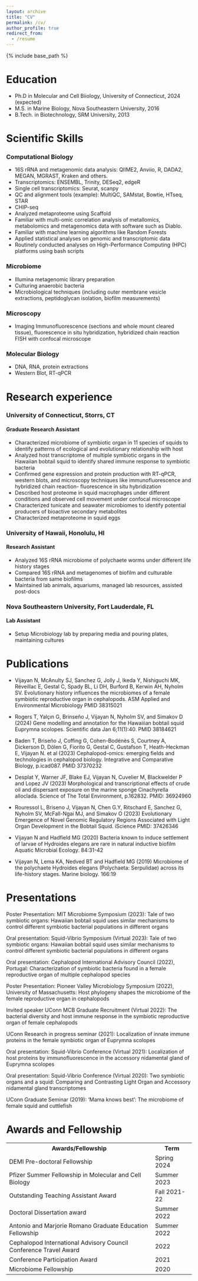 ```yaml
---
layout: archive
title: "CV"
permalink: /cv/
author_profile: true
redirect_from:
  - /resume
---
```


{% include base_path %}

Education
======
* Ph.D in Molecular and Cell Biiology, University of Connecticut, 2024 (expected)
* M.S. in Marine Biology, Nova Southeastern University, 2016
* B.Tech. in Biotechnology, SRM University, 2013

Scientific Skills
======
### Computational Biology ###
* 16S rRNA and metagenomic data analysis: QIIME2, Anviio, R, DADA2, MEGAN, MGRAST, Kraken and others.
* Transcriptomics: ENSEMBL, Trinity, DESeq2, edgeR
* Single cell transcriptomics: Seurat, scanpy 
* QC and alignment tools (example): MultiQC, SAMstat, Bowtie, HTseq, STAR
* CHIP-seq
* Analyzed metaproteome using Scaffold 
* Familiar with multi-omic correlation analysis of metallomics, metabolomics and metagenomics data with software such as Diablo. 
* Familiar with machine learning algorithms like Random Forests 
* Applied statistical analyses on genomic and transcriptomic data
* Routinely conducted analyses on High-Performance Computing (HPC) platforms using bash scripts

### Microbiome ###
* Illumina metagenomic library preparation
* Culturing anaerobic bacteria
* Microbiological techniques (including outer membrane vesicle extractions, peptidoglycan isolation, biofilm measurements)

### Microscopy ###
* Imaging Immunofluorescence (sections and whole mount cleared tissue), fluorescence in situ hybridization, hybridized chain reaction FISH with confocal microscope

### Molecular Biology ###
* DNA, RNA, protein extractions
* Western Blot, RT-qPCR

Research experience	
======
### University of Connecticut, Storrs, CT ###
#### Graduate Research Assistant ####	
* Characterized microbiome of symbiotic organ in 11 species of squids to identify patterns of ecological and evolutionary relationship with host
* Analyzed host transcriptome of multiple symbiotic organs in the Hawaiian bobtail squid to identify shared immune response to symbiotic bacteria
* Confirmed gene expression and protein production with RT-qPCR, western blots, and microscopy techniques like immunofluorescence and hybridized chain reaction- fluorescence in situ hybridization
* Described host proteome in squid macrophages under different conditions and observed cell movement under confocal microscope
* Characterized tunicate and seawater microbiomes to identify potential producers of bioactive secondary metabolites
* Characterized metaproteome in squid eggs
	
### University of Hawaii, Honolulu, HI ###
#### Research Assistant	####      
* Analyzed 16S rRNA microbiome of polychaete worms under different life history stages
* Compared 16S rRNA and metagenomes of biofilm and culturable bacteria from same biofilms
* Maintained lab animals, aquariums, managed lab resources, assisted post-docs

### Nova Southeastern University, Fort Lauderdale, FL ###
#### Lab Assistant	  ####
* Setup Microbiology lab by preparing media and pouring plates, maintaining cultures


Publications
======
* Vijayan N, McAnulty SJ, Sanchez G, Jolly J, Ikeda Y, Nishiguchi MK, Réveillac E, Gestal C, Spady BL, Li DH, Burford B, Kerwin AH, Nyholm SV. Evolutionary history influences the microbiomes of a female symbiotic reproductive organ in cephalopods. ASM Applied and Environmental Microbiology PMID 38315021
  
* Rogers T, Yalçın G, Brinseño J, Vijayan N, Nyholm SV, and Simakov D (2024) Gene modelling and annotation for the Hawaiiian bobtail squid Euprymna scolopes. Scientific data Jan 6;11(1):40. PMID 38184621
  
* Baden T, Briseño J, Coffing G, Cohen-Bodénès S, Courtney A, Dickerson D, Dölen G, Fiorito G, Gestal C, Gustafson T, Heath-Heckman E, Vijayan N. et al (2023) Cephalopod-omics: emerging fields and technologies in cephalopod biology. Integrative and Comparative Biology, p.icad087. PMID 37370232

* Desplat Y, Warner JF, Blake EJ, Vijayan N, Cuvelier M, Blackwelder P and Lopez JV (2023) Morphological and transcriptional effects of crude oil and dispersant exposure on the marine sponge Cinachyrella alloclada. Science of The Total Environment, p.162832. PMID: 36924960
  
* Rouressol L, Briseno J, Vijayan N, Chen G.Y, Ritschard E, Sanchez G, Nyholm SV, McFall-Ngai MJ, and Simakov O (2023) Evolutionary Emergence of Novel Genomic Regulatory Regions Associated with Light Organ Development in the Bobtail Squid. iScience PMID: 37426346
  
* Vijayan N and Hadfield MG (2020) Bacteria known to induce settlement of larvae of Hydroides elegans are rare in natural inductive biofilm Aquatic Microbial Ecology. 84:31-42

* Vijayan N, Lema KA, Nedved BT and Hadfield MG (2019) Microbiome of the polychaete Hydroides elegans (Polychaeta: Serpulidae) across its life-history stages. Marine biology. 166:19
  
Presentations
======
Poster Presentation: MIT Microbiome Symposium (2023): Tale of two symbiotic organs: Hawaiian bobtail squid uses similar mechanisms to control different symbiotic bacterial populations in different organs

Oral presentation: Squid-Vibrio Symposium (Virtual 2023): Tale of two symbiotic organs: Hawaiian bobtail squid uses similar mechanisms to control different symbiotic bacterial populations in different organs

Oral presentation: Cephalopod International Advisory Council (2022), Portugal: Characterization of symbiotic bacteria found in a female reproductive organ of multiple cephalopod species

Poster Presentation: Pioneer Valley Microbiology Symposium (2022), University of Massachusetts: Host phylogeny shapes the microbiome of the female reproductive organ in cephalopods

Invited speaker UConn MCB Graduate Recruitment (Virtual 2022): The bacterial diversity and host immune response in the symbiotic reproductive organ of female cephalopods

UConn Research in progress seminar (2021): Localization of innate immune proteins in the female symbiotic organ of Euprymna scolopes

Oral presentation: Squid-Vibrio Conference (Virtual 2021): Localization of host proteins by immunofluorescence in the accessory nidamental gland of Euprymna scolopes

Oral presentation: Squid-Vibrio Conference (Virtual 2020): Two symbiotic organs and a squid: Comparing and Contrasting Light Organ and Accessory nidamental gland transcriptomes

UConn Graduate Seminar (2019): ‘Mama knows best’: The microbiome of female squid and cuttlefish
  
Awards and Fellowship
======
<table>
  <tr>
    <th>Awards/Fellowship </th>
    <th>Term</th>
  </tr>
  <tr>
    <td>DEMI Pre-doctoral Fellowship</td>
    <td>Spring 2024</td>
  </tr>
  <tr>
    <td>Pfizer Summer Fellowship in Molecular and Cell Biology</td>
    <td>Summer 2023</td>
  </tr>
  <tr>
    <td>Outstanding Teaching Assistant Award</td>
    <td>Fall 2021-22</td>
  </tr>
  <tr>
    <td>Doctoral Dissertation award </td>
    <td>Summer 2022</td>
  </tr>
   <tr>
 <td> Antonio and Marjorie Romano Graduate Education Fellowship </td>
    <td>Summer 2022</td>
   <tr>
 <td> Cephalopod International Advisory Council Conference Travel Award </td>
    <td>2022</td>
   <tr>
 <td> Conference Participation Award  </td>
    <td>2021</td>
   <tr>
 <td> Microbiome Fellowship </td>
    <td>2020</td>   
</table>


  

